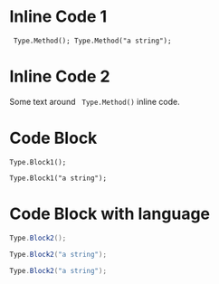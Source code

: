 ﻿# Inline Code 1
` Type.Method(); Type.Method("a string");`

# Inline Code 2
Some text around ` Type.Method()` inline code.

# Code Block
```  
Type.Block1();

Type.Block1("a string");
```

# Code Block with language
```csharp
Type.Block2();

Type.Block2("a string");

Type.Block2("a string");
```

